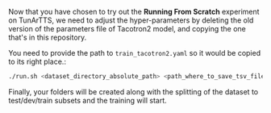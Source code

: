 Now that you have chosen to try out the __Running From Scratch__ experiment on TunArTTS, we need to adjust the hyper-parameters by deleting the old version of the parameters file of Tacotron2 model, and copying the one that's in this repository. 

You need to provide the path to ```train_tacotron2.yaml``` so it would be copied to its right place.:
```bash
./run.sh <dataset_directory_absolute_path> <path_where_to_save_tsv_files> <alphabet> <path_to_train_tacotron2.yaml>

```

Finally, your folders will be created along with the splitting of the dataset to test/dev/train subsets and the training will start.
